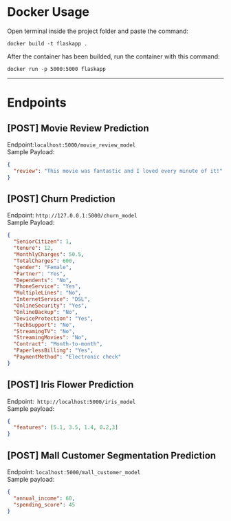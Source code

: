 # Docker Usage
Open terminal inside the project folder and paste the command:
```
docker build -t flaskapp .
```
After the container has been builded, run the container with this command: 
```
docker run -p 5000:5000 flaskapp
```
----
# Endpoints
## [POST] Movie Review Prediction
 Endpoint:` localhost:5000/movie_review_model `<br>
Sample Payload:
```json
{
  "review": "This movie was fantastic and I loved every minute of it!"
}
```

## [POST] Churn Prediction
Endpoint: `http://127.0.0.1:5000/churn_model` <br>
Sample Payload:
```json
{
  "SeniorCitizen": 1,
  "tenure": 12,
  "MonthlyCharges": 50.5,
  "TotalCharges": 600,
  "gender": "Female",
  "Partner": "Yes",
  "Dependents": "No",
  "PhoneService": "Yes",
  "MultipleLines": "No",
  "InternetService": "DSL",
  "OnlineSecurity": "Yes",
  "OnlineBackup": "No",
  "DeviceProtection": "Yes",
  "TechSupport": "No",
  "StreamingTV": "No",
  "StreamingMovies": "No",
  "Contract": "Month-to-month",
  "PaperlessBilling": "Yes",
  "PaymentMethod": "Electronic check"
}
```
## [POST] Iris Flower Prediction
Endpoint:` http://localhost:5000/iris_model`<br>
Sample payload: 
```json
{
  "features": [5.1, 3.5, 1.4, 0.2,3]
}
```

## [POST] Mall Customer Segmentation Prediction
Endpoint: `localhost:5000/mall_customer_model` <br>
Sample payload:
```json
{
  "annual_income": 60,
  "spending_score": 45
}
```
